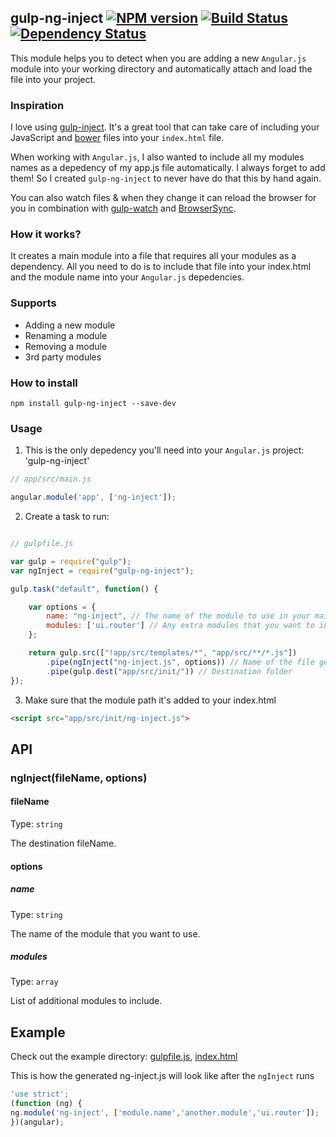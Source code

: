 ## gulp-ng-inject [![NPM version](https://badge.fury.io/js/gulp-ng-inject.svg)](https://npmjs.org/package/ng-gulp-inject) [![Build Status](https://travis-ci.org/yagoferrer/gulp-ng-inject.svg?branch=master)](https://travis-ci.org/yagoferrer/gulp-ng-inject) [![Dependency Status](https://david-dm.org/yagoferrer/gulp-ng-inject.svg)](https://david-dm.org/yagoferrer/gulp-ng-inject)

This module helps you to detect when you are adding a new `Angular.js` module into your working directory and automatically attach and load the file into your project.

### Inspiration
I love using [gulp-inject](https://github.com/klei/gulp-inject). It's a great tool that can take care of including your JavaScript and [bower](https://github.com/bower/bower) files into your `index.html` file. 

When working with `Angular.js`, I also wanted to include all my modules names as a depedency of my app.js file automatically. I always forget to add them! So I created `gulp-ng-inject` to never have do that this by hand again.

You can also watch files & when they change it can reload the browser for you in combination with [gulp-watch](https://github.com/floatdrop/gulp-watch) and [BrowserSync](https://github.com/shakyShane/browser-sync).

### How it works?

It creates a main module into a file that requires all your modules as a dependency. All you need to do is to include that file into your index.html and the module name into your `Angular.js` depedencies.

### Supports
- Adding a new module
- Renaming a module
- Removing a module
- 3rd party modules


### How to install
```
npm install gulp-ng-inject --save-dev
```

### Usage

1) This is the only depedency you'll need into your `Angular.js` project: 'gulp-ng-inject'
```javascript
// app/src/main.js

angular.module('app', ['ng-inject']);
```


2) Create a task to run:


```javascript

// gulpfile.js

var gulp = require("gulp");
var ngInject = require("gulp-ng-inject");

gulp.task("default", function() {

    var options = {
        name: "ng-inject", // The name of the module to use in your main Angular.js
        modules: ['ui.router'] // Any extra modules that you want to include.
    };

    return gulp.src(["!app/src/templates/*", "app/src/**/*.js"])
        .pipe(ngInject("ng-inject.js", options)) // Name of the file generated
        .pipe(gulp.dest("app/src/init/")) // Destination folder
});
```

3) Make sure that the module path it's added to your index.html
```html
<script src="app/src/init/ng-inject.js">
```

## API

### ngInject(fileName, options)

#### fileName

Type: `string`

The destination fileName.

#### options

##### name

Type: `string`

The name of the module that you want to use.

##### modules

Type: `array`

List of additional modules to include.

## Example

Check out the example directory: [gulpfile.js](example/gulpfile.js), [index.html](example/index.html)


This is how the generated ng-inject.js will look like after the `ngInject` runs

```js
'use strict';
(function (ng) {
ng.module('ng-inject', ['module.name','another.module','ui.router']);
})(angular);
```
